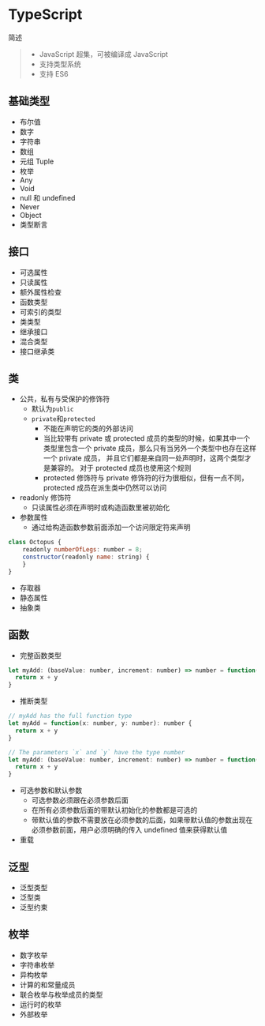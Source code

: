 # TypeScript

简述

> - JavaScript 超集，可被编译成 JavaScript
> - 支持类型系统
> - 支持 ES6

## 基础类型

- 布尔值
- 数字
- 字符串
- 数组
- 元组 Tuple
- 枚举
- Any
- Void
- null 和 undefined
- Never
- Object
- 类型断言

## 接口

- 可选属性
- 只读属性
- 额外属性检查
- 函数类型
- 可索引的类型
- 类类型
- 继承接口
- 混合类型
- 接口继承类

## 类

- 公共，私有与受保护的修饰符
  - 默认为`public`
  - `private`和`protected`
    - 不能在声明它的类的外部访问
    - 当比较带有 private 或 protected 成员的类型的时候，如果其中一个类型里包含一个 private 成员，那么只有当另外一个类型中也存在这样一个 private 成员， 并且它们都是来自同一处声明时，这两个类型才是兼容的。 对于 protected 成员也使用这个规则
    - protected 修饰符与 private 修饰符的行为很相似，但有一点不同， protected 成员在派生类中仍然可以访问
- readonly 修饰符
  - 只读属性必须在声明时或构造函数里被初始化
- 参数属性
  - 通过给构造函数参数前面添加一个访问限定符来声明

```js
class Octopus {
    readonly numberOfLegs: number = 8;
    constructor(readonly name: string) {
    }
}
```

- 存取器
- 静态属性
- 抽象类

## 函数

- 完整函数类型

```js
let myAdd: (baseValue: number, increment: number) => number = function(x: number, y: number): number {
  return x + y
}
```

- 推断类型

```js
// myAdd has the full function type
let myAdd = function(x: number, y: number): number {
  return x + y
}

// The parameters `x` and `y` have the type number
let myAdd: (baseValue: number, increment: number) => number = function(x, y) {
  return x + y
}
```

- 可选参数和默认参数
  - 可选参数必须跟在必须参数后面
  - 在所有必须参数后面的带默认初始化的参数都是可选的
  - 带默认值的参数不需要放在必须参数的后面，如果带默认值的参数出现在必须参数前面，用户必须明确的传入 undefined 值来获得默认值
- 重载

## 泛型

- 泛型类型
- 泛型类
- 泛型约束

## 枚举

- 数字枚举
- 字符串枚举
- 异构枚举
- 计算的和常量成员
- 联合枚举与枚举成员的类型
- 运行时的枚举
- 外部枚举
